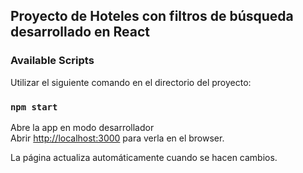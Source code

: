 ## Proyecto de Hoteles con filtros de búsqueda desarrollado en React

### Available Scripts

Utilizar el siguiente comando en el directorio del proyecto:

### `npm start`

Abre la app en modo desarrollador<br />
Abrir [http://localhost:3000](http://localhost:3000) para verla en el browser.

La página actualiza automáticamente cuando se hacen cambios.

